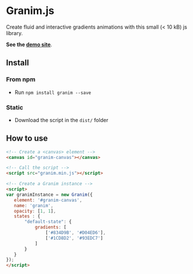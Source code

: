 # Granim.js
Create fluid and interactive gradients animations with this small (< 10 kB) js library.

**See the [demo site](http://sarcadass.github.io/granim.js)**.

## Install

### From npm

* Run `npm install granim --save`

### Static

* Download the script in the `dist/` folder

## How to use
```html
<!-- Create a <canvas> element -->
<canvas id="granim-canvas"></canvas>

<!-- Call the script -->
<script src="granim.min.js"></script>

<!-- Create a Granim instance -->
<script>
var granimInstance = new Granim({
   element: '#granim-canvas',
   name: 'granim',
   opacity: [1, 1],
   states : {
       "default-state": {
           gradients: [
               ['#834D9B', '#D04ED6'],
               ['#1CD8D2', '#93EDC7']
           ]
       }
   }
});
</script>
```

